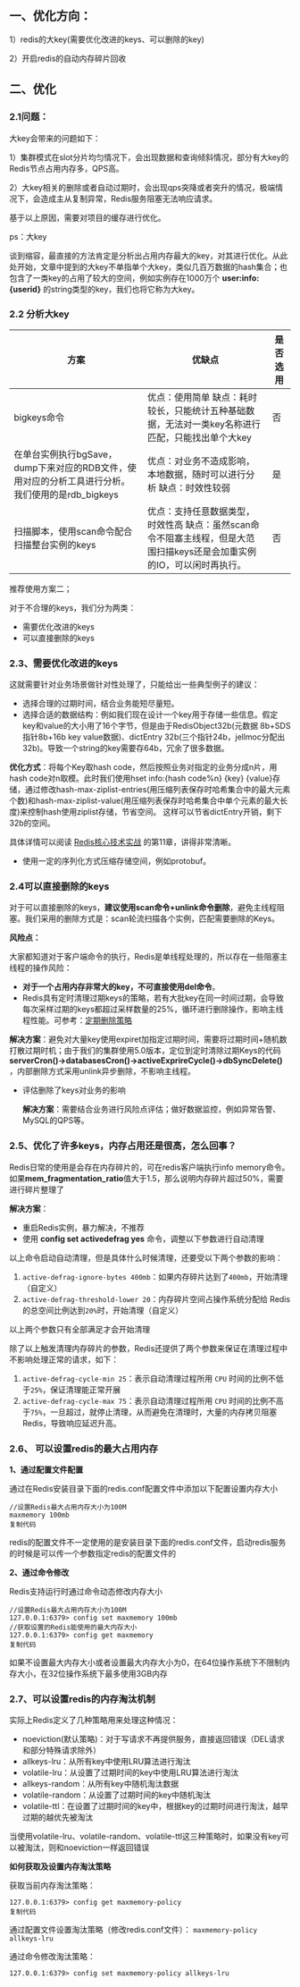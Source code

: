 

## 一、优化方向：

1）redis的大key(需要优化改进的keys、可以删除的key)

2）开启redis的自动内存碎片回收



## 二、优化

### 2.1问题：

大key会带来的问题如下：

1）集群模式在slot分片均匀情况下，会出现数据和查询倾斜情况，部分有大key的Redis节点占用内存多，QPS高。

2）大key相关的删除或者自动过期时，会出现qps突降或者突升的情况，极端情况下，会造成主从复制异常，Redis服务阻塞无法响应请求。

基于以上原因，需要对项目的缓存进行优化。

ps：大key

  谈到缩容，最直接的方法肯定是分析出占用内存最大的key，对其进行优化。从此处开始，文章中提到的大key不单指单个大key，类似几百万数据的hash集合；也包含了一类key的占用了较大的空间，例如实例存在1000万个 **user:info:{userid}** 的string类型的key，我们也将它称为大key。

### 2.2 分析大key

| 方案                                                         | 优缺点                                                       | 是否选用 |
| ------------------------------------------------------------ | ------------------------------------------------------------ | -------- |
| bigkeys命令                                                  | 优点：使用简单 缺点：耗时较长，只能统计五种基础数据，无法对一类key名称进行匹配，只能找出单个大key | 否       |
| 在单台实例执行bgSave，dump下来对应的RDB文件，使用对应的分析工具进行分析。我们使用的是rdb_bigkeys | 优点：对业务不造成影响，本地数据，随时可以进行分析 缺点：时效性较弱 | 是       |
| 扫描脚本，使用scan命令配合扫描整台实例的keys                 | 优点：支持任意数据类型，时效性高 缺点：虽然scan命令不阻塞主线程，但是大范围扫描keys还是会加重实例的IO，可以闲时再执行。 | 否       |

推荐使用方案二；

对于不合理的keys，我们分为两类：

- 需要优化改进的keys
- 可以直接删除的keys



### **2.3、需要优化改进的keys**

这就需要针对业务场景做针对性处理了，只能给出一些典型例子的建议：

- 选择合理的过期时间，结合业务能短尽量短。
- 选择合适的数据结构：例如我们现在设计一个key用于存储一些信息。假定key和value的大小用了16个字节，但是由于RedisObject32b(元数据 8b+SDS指针8b+16b key value数据)、dictEntry 32b(三个指针24b，jellmoc分配出32b)。导致一个string的key需要存64b，冗余了很多数据。

**优化方式**：将每个Key取hash code，然后按照业务对指定的业务分成n片，用hash code对n取模。此时我们使用hset info:{hash code%n} {key} {value}存储，通过修改hash-max-ziplist-entries(用压缩列表保存时哈希集合中的最大元素个数)和hash-max-ziplist-value(用压缩列表保存时哈希集合中单个元素的最大长度)来控制hash使用ziplist存储，节省空间。 这样可以节省dictEntry开销，剩下32b的空间。

具体详情可以阅读 [Redis核心技术实战](https://link.juejin.cn?target=https%3A%2F%2Ftime.geekbang.org%2Fcolumn%2Fintro%2F100056701) 的第11章，讲得非常清晰。

- 使用一定的序列化方式压缩存储空间，例如protobuf。



### **2.4可以直接删除的keys**

对于可以直接删除的keys，**建议使用scan命令+unlink命令删除**，避免主线程阻塞。我们采用的删除方式是：scan轮流扫描各个实例，匹配需要删除的Keys。

**风险点：**

大家都知道对于客户端命令的执行，Redis是单线程处理的，所以存在一些阻塞主线程的操作风险：

- **对于一个占用内存非常大的key，不可直接使用del命令**。
- Redis具有定时清理过期keys的策略，若有大批key在同一时间过期，会导致每次采样过期的keys都超过采样数量的25%，循环进行删除操作，影响主线程性能。可参考：[定期删除策略](https://link.juejin.cn?target=https%3A%2F%2Fwww.cnblogs.com%2Fzjoch%2Fp%2F11149278.html)

**解决方案**：避免对大量key使用expiret加指定过期时间，需要将过期时间+随机数打散过期时机；由于我们的集群使用5.0版本，定位到定时清除过期Keys的代码**serverCron()->databasesCron()->activeExprireCycle()→dbSyncDelete()** ，内部删除方式采用unlink异步删除，不影响主线程。

- 评估删除了keys对业务的影响

  **解决方案**：需要结合业务进行风险点评估；做好数据监控，例如异常告警、MySQL的QPS等。

### **2.5、优化了许多keys，内存占用还是很高，怎么回事？**

Redis日常的使用是会存在内存碎片的，可在redis客户端执行info memory命令。如果**mem_fragmentation_ratio**值大于1.5，那么说明内存碎片超过50%，需要进行碎片整理了

**解决方案**：

- 重启Redis实例，暴力解决，不推荐
- 使用 **config set activedefrag yes** 命令，调整以下参数进行自动清理

以上命令启动自动清理，但是具体什么时候清理，还要受以下两个参数的影响：

1. `active-defrag-ignore-bytes 400mb`：如果内存碎片达到了`400mb`，开始清理（自定义）
2. `active-defrag-threshold-lower 20`：内存碎片空间占操作系统分配给 Redis 的总空间比例达到`20%`时，开始清理（自定义）

以上两个参数只有全部满足才会开始清理

除了以上触发清理内存碎片的参数，Redis还提供了两个参数来保证在清理过程中不影响处理正常的请求，如下：

1. `active-defrag-cycle-min 25`：表示自动清理过程所用 `CPU` 时间的比例不低于`25%`，保证清理能正常开展
2. `active-defrag-cycle-max 75`：表示自动清理过程所用 `CPU` 时间的比例不高于`75%`，一旦超过，就停止清理，从而避免在清理时，大量的内存拷贝阻塞 Redis，导致响应延迟升高。

### 2.6、 可以设置redis的最大占用内存

**1、通过配置文件配置**

通过在Redis安装目录下面的redis.conf配置文件中添加以下配置设置内存大小

```
//设置Redis最大占用内存大小为100M
maxmemory 100mb
复制代码
```

redis的配置文件不一定使用的是安装目录下面的redis.conf文件，启动redis服务的时候是可以传一个参数指定redis的配置文件的

**2、通过命令修改**

Redis支持运行时通过命令动态修改内存大小

```
//设置Redis最大占用内存大小为100M
127.0.0.1:6379> config set maxmemory 100mb
//获取设置的Redis能使用的最大内存大小
127.0.0.1:6379> config get maxmemory
复制代码
```

如果不设置最大内存大小或者设置最大内存大小为0，在64位操作系统下不限制内存大小，在32位操作系统下最多使用3GB内存

### 2.7、可以设置redis的内存淘汰机制

实际上Redis定义了几种策略用来处理这种情况：

- noeviction(默认策略)：对于写请求不再提供服务，直接返回错误（DEL请求和部分特殊请求除外）
- allkeys-lru：从所有key中使用LRU算法进行淘汰
- volatile-lru：从设置了过期时间的key中使用LRU算法进行淘汰
- allkeys-random：从所有key中随机淘汰数据
- volatile-random：从设置了过期时间的key中随机淘汰
- volatile-ttl：在设置了过期时间的key中，根据key的过期时间进行淘汰，越早过期的越优先被淘汰

当使用volatile-lru、volatile-random、volatile-ttl这三种策略时，如果没有key可以被淘汰，则和noeviction一样返回错误

**如何获取及设置内存淘汰策略**

获取当前内存淘汰策略：

```
127.0.0.1:6379> config get maxmemory-policy
复制代码
```

通过配置文件设置淘汰策略（修改redis.conf文件）：
 `maxmemory-policy allkeys-lru`

通过命令修改淘汰策略：

```
127.0.0.1:6379> config set maxmemory-policy allkeys-lru
```

